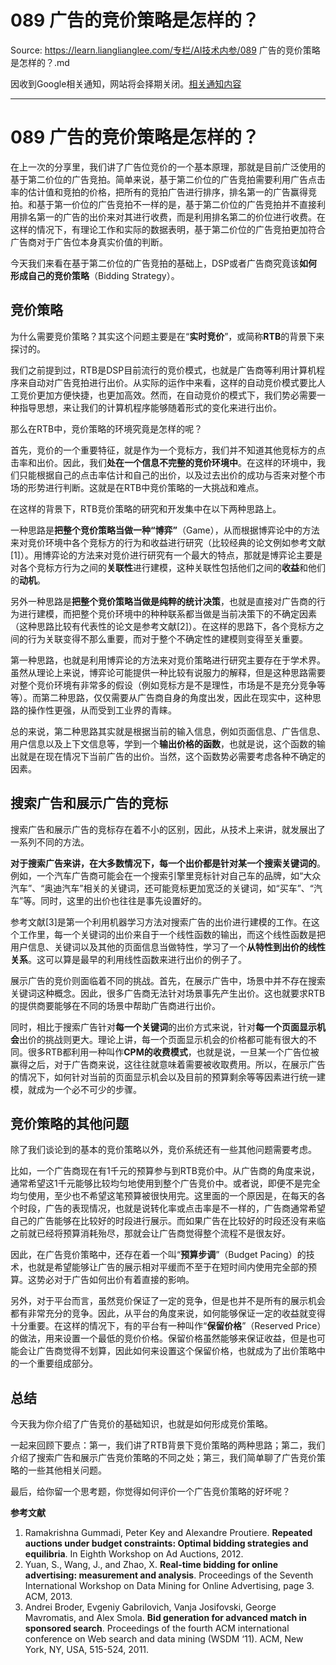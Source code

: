 # 089 广告的竞价策略是怎样的？ 

Source: https://learn.lianglianglee.com/专栏/AI技术内参/089 广告的竞价策略是怎样的？.md

因收到Google相关通知，网站将会择期关闭。[相关通知内容](https://lumendatabase.org/notices/44265620)

---

# 089 广告的竞价策略是怎样的？

在上一次的分享里，我们讲了广告位竞价的一个基本原理，那就是目前广泛使用的基于第二价位的广告竞拍。简单来说，基于第二价位的广告竞拍需要利用广告点击率的估计值和竞拍的价格，把所有的竞拍广告进行排序，排名第一的广告赢得竞拍。和基于第一价位的广告竞拍不一样的是，基于第二价位的广告竞拍并不直接利用排名第一的广告的出价来对其进行收费，而是利用排名第二的价位进行收费。在这样的情况下，有理论工作和实际的数据表明，基于第二价位的广告竞拍更加符合广告商对于广告位本身真实价值的判断。

今天我们来看在基于第二价位的广告竞拍的基础上，DSP或者广告商究竟该**如何形成自己的竞价策略**（Bidding Strategy）。

## 竞价策略

为什么需要竞价策略？其实这个问题主要是在“**实时竞价**”，或简称**RTB**的背景下来探讨的。

我们之前提到过，RTB是DSP目前流行的竞价模式，也就是广告商等利用计算机程序来自动对广告竞拍进行出价。从实际的运作中来看，这样的自动竞价模式要比人工竞价更加方便快捷，也更加高效。然而，在自动竞价的模式下，我们势必需要一种指导思想，来让我们的计算机程序能够随着形式的变化来进行出价。

那么在RTB中，竞价策略的环境究竟是怎样的呢？

首先，竞价的一个重要特征，就是作为一个竞标方，我们并不知道其他竞标方的点击率和出价。因此，我们**处在一个信息不完整的竞价环境中**。在这样的环境中，我们只能根据自己的点击率估计和自己的出价，以及过去出价的成功与否来对整个市场的形势进行判断。这就是在RTB中竞价策略的一大挑战和难点。

在这样的背景下，RTB竞价策略的研究和开发集中在以下两种思路上。

一种思路是**把整个竞价策略当做一种“博弈”**（Game），从而根据博弈论中的方法来对竞价环境中各个竞标方的行为和收益进行研究（比较经典的论文例如参考文献[1]）。用博弈论的方法来对竞价进行研究有一个最大的特点，那就是博弈论主要是对各个竞标方行为之间的**关联性**进行建模，这种关联性包括他们之间的**收益**和他们的**动机**。

另外一种思路是**把整个竞价策略当做是纯粹的统计决策**，也就是直接对广告商的行为进行建模，而把整个竞价环境中的种种联系都当做是当前决策下的不确定因素（这种思路比较有代表性的论文是参考文献[2]）。在这样的思路下，各个竞标方之间的行为关联变得不那么重要，而对于整个不确定性的建模则变得至关重要。

第一种思路，也就是利用博弈论的方法来对竞价策略进行研究主要存在于学术界。虽然从理论上来说，博弈论可能提供一种比较有说服力的解释，但是这种思路需要对整个竞价环境有非常多的假设（例如竞标方是不是理性，市场是不是充分竞争等等）。而第二种思路，仅仅需要从广告商自身的角度出发，因此在现实中，这种思路的操作性更强，从而受到工业界的青睐。

总的来说，第二种思路其实就是根据当前的输入信息，例如页面信息、广告信息、用户信息以及上下文信息等，学到一个**输出价格的函数**，也就是说，这个函数的输出就是在现在情况下当前广告的出价。当然，这个函数势必需要考虑各种不确定的因素。

## 搜索广告和展示广告的竞标

搜索广告和展示广告的竞标存在着不小的区别，因此，从技术上来讲，就发展出了一系列不同的方法。

**对于搜索广告来讲，在大多数情况下，每一个出价都是针对某一个搜索关键词的**。例如，一个汽车广告商可能会在一个搜索引擎里竞标针对自己车的品牌，如“大众汽车”、“奥迪汽车”相关的关键词，还可能竞标更加宽泛的关键词，如“买车”、“汽车”等。同时，这里的出价也往往是事先设置好的。

参考文献[3]是第一个利用机器学习方法对搜索广告的出价进行建模的工作。在这个工作里，每一个关键词的出价来自于一个线性函数的输出，而这个线性函数是把用户信息、关键词以及其他的页面信息当做特性，学习了一个**从特性到出价的线性关系**。这可以算是最早的利用线性函数来进行出价的例子了。

展示广告的竞价则面临着不同的挑战。首先，在展示广告中，场景中并不存在搜索关键词这种概念。因此，很多广告商无法针对场景事先产生出价。这也就要求RTB的提供商要能够在不同的场景中帮助广告商进行出价。

同时，相比于搜索广告针对**每一个关键词**的出价方式来说，针对**每一个页面显示机会**出价的挑战则更大。理论上讲，每一个页面显示机会的价格都可能有很大的不同。很多RTB都利用一种叫作**CPM的收费模式**，也就是说，一旦某一个广告位被赢得之后，对于广告商来说，这往往就意味着需要被收取费用。所以，在展示广告的情况下，如何针对当前的页面显示机会以及目前的预算剩余等等因素进行统一建模，就成为一个必不可少的步骤。

## 竞价策略的其他问题

除了我们谈论到的基本的竞价策略以外，竞价系统还有一些其他问题需要考虑。

比如，一个广告商现在有1千元的预算参与到RTB竞价中。从广告商的角度来说，通常希望这1千元能够比较均匀地使用到整个广告竞价中。或者说，即便不是完全均匀使用，至少也不希望这笔预算被很快用完。这里面的一个原因是，在每天的各个时段，广告的表现情况，也就是说转化率或点击率是不一样的，广告商通常希望自己的广告能够在比较好的时段进行展示。而如果广告在比较好的时段还没有来临之前就已经将预算消耗殆尽，那就会让广告商觉得整个流程不是很友好。

因此，在广告竞价策略中，还存在着一个叫“**预算步调**”（Budget Pacing）的技术，也就是希望能够让广告的展示相对平缓而不至于在短时间内使用完全部的预算。这势必对于广告如何出价有着直接的影响。

另外，对于平台而言，虽然竞价保证了一定的竞争，但是也并不是所有的展示机会都有非常充分的竞争。因此，从平台的角度来说，如何能够保证一定的收益就变得十分重要。在这样的情况下，有的平台有一种叫作“**保留价格**”（Reserved Price）的做法，用来设置一个最低的竞价价格。保留价格虽然能够来保证收益，但是也可能会让广告商觉得不划算，因此如何来设置这个保留价格，也就成为了出价策略中的一个重要组成部分。

## 总结

今天我为你介绍了广告竞价的基础知识，也就是如何形成竞价策略。

一起来回顾下要点：第一，我们讲了RTB背景下竞价策略的两种思路；第二，我们介绍了搜索广告和展示广告竞价策略的不同之处；第三，我们简单聊了广告竞价策略的一些其他相关问题。

最后，给你留一个思考题，你觉得如何评价一个广告竞价策略的好坏呢？

**参考文献**

1. Ramakrishna Gummadi, Peter Key and Alexandre Proutiere. **Repeated auctions under budget constraints: Optimal bidding strategies and equilibria**. In Eighth Workshop on Ad Auctions, 2012.
2. Yuan, S., Wang, J., and Zhao, X. **Real-time bidding for online advertising: measurement and analysis**. Proceedings of the Seventh International Workshop on Data Mining for Online Advertising, page 3. ACM, 2013.
3. Andrei Broder, Evgeniy Gabrilovich, Vanja Josifovski, George Mavromatis, and Alex Smola. **Bid generation for advanced match in sponsored search**. Proceedings of the fourth ACM international conference on Web search and data mining (WSDM ‘11). ACM, New York, NY, USA, 515-524, 2011.